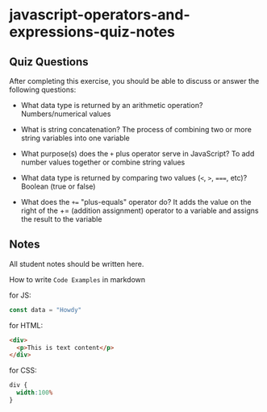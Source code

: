 # javascript-operators-and-expressions-quiz-notes

## Quiz Questions

After completing this exercise, you should be able to discuss or answer the following questions:

- What data type is returned by an arithmetic operation?
Numbers/numerical values

- What is string concatenation?
The process of combining two or more string variables into one variable

- What purpose(s) does the `+` plus operator serve in JavaScript?
To add number values together or combine string values

- What data type is returned by comparing two values (`<`, `>`, `===`, etc)?
Boolean (true or false)

- What does the `+=` "plus-equals" operator do?
It adds the value on the right of the += (addition assignment) operator to a variable and assigns the result to the variable

## Notes

All student notes should be written here.


How to write `Code Examples` in markdown

for JS:
```javascript
const data = "Howdy"
```

for HTML:
```html
<div>
  <p>This is text content</p>
</div>
```

for CSS:
```css
div {
  width:100%
}
```
